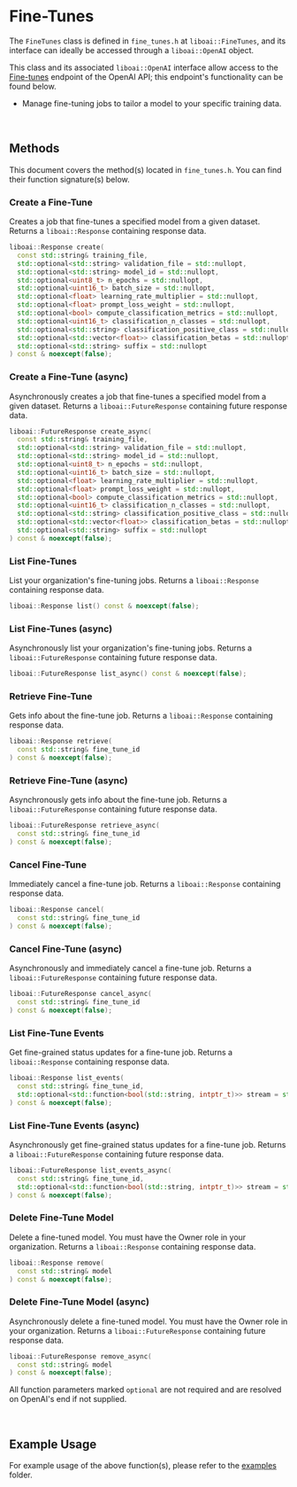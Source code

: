 <h1>Fine-Tunes</h1>
<p>The <code>FineTunes</code> class is defined in <code>fine_tunes.h</code> at <code>liboai::FineTunes</code>, and its interface can ideally be accessed through a <code>liboai::OpenAI</code> object.

This class and its associated <code>liboai::OpenAI</code> interface allow access to the <a href="https://beta.openai.com/docs/api-reference/fine-tunes">Fine-tunes</a> endpoint of the OpenAI API; this endpoint's functionality can be found below.</p>
- Manage fine-tuning jobs to tailor a model to your specific training data.

<br>
<h2>Methods</h2>
<p>This document covers the method(s) located in <code>fine_tunes.h</code>. You can find their function signature(s) below.</p>

<h3>Create a Fine-Tune</h3>
<p>Creates a job that fine-tunes a specified model from a given dataset. Returns a <code>liboai::Response</code> containing response data.</p>

```cpp
liboai::Response create(
  const std::string& training_file,
  std::optional<std::string> validation_file = std::nullopt,
  std::optional<std::string> model_id = std::nullopt,
  std::optional<uint8_t> n_epochs = std::nullopt,
  std::optional<uint16_t> batch_size = std::nullopt,
  std::optional<float> learning_rate_multiplier = std::nullopt,
  std::optional<float> prompt_loss_weight = std::nullopt,
  std::optional<bool> compute_classification_metrics = std::nullopt,
  std::optional<uint16_t> classification_n_classes = std::nullopt,
  std::optional<std::string> classification_positive_class = std::nullopt,
  std::optional<std::vector<float>> classification_betas = std::nullopt,
  std::optional<std::string> suffix = std::nullopt
) const & noexcept(false);
```

<h3>Create a Fine-Tune (async)</h3>
<p>Asynchronously creates a job that fine-tunes a specified model from a given dataset. Returns a <code>liboai::FutureResponse</code> containing future response data.</p>

```cpp
liboai::FutureResponse create_async(
  const std::string& training_file,
  std::optional<std::string> validation_file = std::nullopt,
  std::optional<std::string> model_id = std::nullopt,
  std::optional<uint8_t> n_epochs = std::nullopt,
  std::optional<uint16_t> batch_size = std::nullopt,
  std::optional<float> learning_rate_multiplier = std::nullopt,
  std::optional<float> prompt_loss_weight = std::nullopt,
  std::optional<bool> compute_classification_metrics = std::nullopt,
  std::optional<uint16_t> classification_n_classes = std::nullopt,
  std::optional<std::string> classification_positive_class = std::nullopt,
  std::optional<std::vector<float>> classification_betas = std::nullopt,
  std::optional<std::string> suffix = std::nullopt
) const & noexcept(false);
```

<h3>List Fine-Tunes</h3>
<p>List your organization's fine-tuning jobs. Returns a <code>liboai::Response</code> containing response data.</p>

```cpp
liboai::Response list() const & noexcept(false);
```


<h3>List Fine-Tunes (async)</h3>
<p>Asynchronously list your organization's fine-tuning jobs. Returns a <code>liboai::FutureResponse</code> containing future response data.</p>

```cpp
liboai::FutureResponse list_async() const & noexcept(false);
```

<h3>Retrieve Fine-Tune</h3>
<p>Gets info about the fine-tune job. Returns a <code>liboai::Response</code> containing response data.</p>
  
```cpp
liboai::Response retrieve(
  const std::string& fine_tune_id
) const & noexcept(false);
```

<h3>Retrieve Fine-Tune (async)</h3>
<p>Asynchronously gets info about the fine-tune job. Returns a <code>liboai::FutureResponse</code> containing future response data.</p>
  
```cpp
liboai::FutureResponse retrieve_async(
  const std::string& fine_tune_id
) const & noexcept(false);
```

<h3>Cancel Fine-Tune</h3>
<p>Immediately cancel a fine-tune job. Returns a <code>liboai::Response</code> containing response data.</p>
  
```cpp
liboai::Response cancel(
  const std::string& fine_tune_id
) const & noexcept(false);
```

<h3>Cancel Fine-Tune (async)</h3>
<p>Asynchronously and immediately cancel a fine-tune job. Returns a <code>liboai::FutureResponse</code> containing future response data.</p>
  
```cpp
liboai::FutureResponse cancel_async(
  const std::string& fine_tune_id
) const & noexcept(false);
```

<h3>List Fine-Tune Events</h3>
<p>Get fine-grained status updates for a fine-tune job. Returns a <code>liboai::Response</code> containing response data.</p>
  
```cpp
liboai::Response list_events(
  const std::string& fine_tune_id,
  std::optional<std::function<bool(std::string, intptr_t)>> stream = std::nullopt
) const & noexcept(false);
```

<h3>List Fine-Tune Events (async)</h3>
<p>Asynchronously get fine-grained status updates for a fine-tune job. Returns a <code>liboai::FutureResponse</code> containing future response data.</p>
  
```cpp
liboai::FutureResponse list_events_async(
  const std::string& fine_tune_id,
  std::optional<std::function<bool(std::string, intptr_t)>> stream = std::nullopt
) const & noexcept(false);
```

<h3>Delete Fine-Tune Model</h3>
<p>Delete a fine-tuned model. You must have the Owner role in your organization. Returns a <code>liboai::Response</code> containing response data.</p>

```cpp
liboai::Response remove(
  const std::string& model
) const & noexcept(false);
```

<h3>Delete Fine-Tune Model (async)</h3>
<p>Asynchronously delete a fine-tuned model. You must have the Owner role in your organization. Returns a <code>liboai::FutureResponse</code> containing future response data.</p>

```cpp
liboai::FutureResponse remove_async(
  const std::string& model
) const & noexcept(false);
```

<p>All function parameters marked <code>optional</code> are not required and are resolved on OpenAI's end if not supplied.</p>

<br>
<h2>Example Usage</h2>
<p>For example usage of the above function(s), please refer to the <a href="./examples">examples</a> folder.
